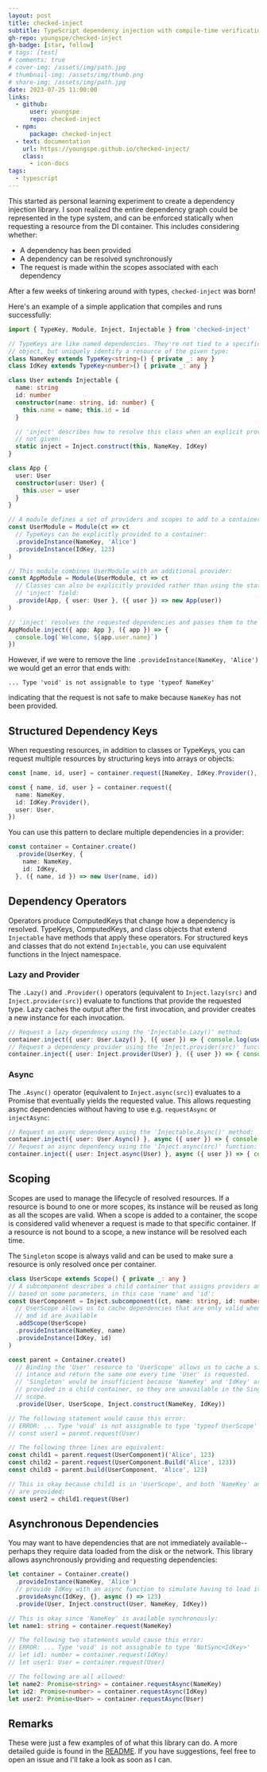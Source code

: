 ```yaml
---
layout: post
title: checked-inject
subtitle: TypeScript dependency injection with compile-time verification
gh-repo: youngspe/checked-inject
gh-badge: [star, follow]
# tags: [test]
# comments: true
# cover-img: /assets/img/path.jpg
# thumbnail-img: /assets/img/thumb.png
# share-img: /assets/img/path.jpg
date: 2023-07-25 11:00:00
links:
  - github:
      user: youngspe
      repo: checked-inject
  - npm:
      package: checked-inject
  - text: documentation
    url: https://youngspe.github.io/checked-inject/
    class:
      - icon-docs
tags:
  - typescript
---
```


This started as personal learning experiment to create a dependency injection library.
I soon realized the entire dependency graph could be represented in the type system,
and can be enforced statically when requesting a resource from the DI container.
This includes considering whether:
* A dependency has been provided
* A dependency can be resolved synchronously
* The request is made within the scopes associated with each dependency

After a few weeks of tinkering around with types, `checked-inject` was born!

Here's an example of a simple application that compiles and runs successfully:

```ts
import { TypeKey, Module, Inject, Injectable } from 'checked-inject'

// TypeKeys are like named dependencies. They're not tied to a specific class
// object, but uniquely identify a resource of the given type:
class NameKey extends TypeKey<string>() { private _: any }
class IdKey extends TypeKey<number>() { private _: any }

class User extends Injectable {
  name: string
  id: number
  constructor(name: string, id: number) {
    this.name = name; this.id = id
  }

  // 'inject' describes how to resolve this class when an explicit provider is
  // not given:
  static inject = Inject.construct(this, NameKey, IdKey)
}

class App {
  user: User
  constructor(user: User) {
    this.user = user
  }
}

// A module defines a set of providers and scopes to add to a container:
const UserModule = Module(ct => ct
  // TypeKeys can be explicitly provided to a container:
  .provideInstance(NameKey, 'Alice')
  .provideInstance(IdKey, 123)
)

// This module combines UserModule with an additional provider:
const AppModule = Module(UserModule, ct => ct
  // Classes can also be explicitly provided rather than using the static
  // 'inject' field:
  .provide(App, { user: User }, ({ user }) => new App(user))
)

// 'inject' resolves the requested dependencies and passes them to the lambda:
AppModule.inject({ app: App }, ({ app }) => {
  console.log(`Welcome, ${app.user.name}`)
})
```

However, if we were to remove the line `.provideInstance(NameKey, 'Alice')` we would get an error that ends with:

```
... Type 'void' is not assignable to type 'typeof NameKey'
```

indicating that the request is not safe to make because `NameKey` has not been provided.

## Structured Dependency Keys

When requesting resources, in addition to classes or TypeKeys, you can request multiple resources
by structuring keys into arrays or objects:

```ts
const [name, id, user] = container.request([NameKey, IdKey.Provider(), User])
```

```ts
const { name, id, user } = container.request({
  name: NameKey,
  id: IdKey.Provider(),
  user: User,
})
```

You can use this pattern to declare multiple dependencies in a provider:

```ts
const container = Container.create()
  .provide(UserKey, {
    name: NameKey,
    id: IdKey,
  }, ({ name, id }) => new User(name, id))
```

## Dependency Operators

Operators produce ComputedKeys that change how a dependency is resolved.
TypeKeys, ComputedKeys, and class objects that extend `Injectable` have methods that apply these operators.
For structured keys and classes that do not extend `Injectable`, you can use equivalent functions in the Inject namespace.

### Lazy and Provider

The `.Lazy()` and `.Provider()` operators (equivalent to `Inject.lazy(src)` and `Inject.provider(src)`)
evaluate to functions that provide the requested type.
Lazy caches the output after the first invocation, and provider creates a new instance for each invocation.

```ts
// Request a lazy dependency using the 'Injectable.Lazy()' method:
container.inject({ user: User.Lazy() }, ({ user }) => { console.log(user().name) })
// Request a dependency provider using the 'Inject.provider(src)' function:
container.inject({ user: Inject.provider(User) }, ({ user }) => { console.log(user().name) })
```

### Async

The `.Async()` operator (equivalent to `Inject.async(src)`)
evaluates to a Promise that eventually yields the requested value.
This allows requesting async dependencies without having to use e.g. `requestAsync` or `injectAsync`:

```ts
// Request an async dependency using the 'Injectable.Async()' method:
container.inject({ user: User.Async() }, async ({ user }) => { console.log((await user).name) })
// Request an async dependency using the 'Inject.async(src)' function:
container.inject({ user: Inject.async(User) }, async ({ user }) => { console.log((await user).name) })
```

## Scoping

Scopes are used to manage the lifecycle of resolved resources.
If a resource is bound to one or more scopes, its instance will be reused as long as all the scopes are valid.
When a scope is added to a container, the scope is considered valid whenever a request is made to that specific container.
If a resource is not bound to a scope, a new instance will be resolved each time.

The `Singleton` scope is always valid and can be used to make sure a resource is only resolved once per container.

```ts
class UserScope extends Scope() { private _: any }
// A subcomponent describes a child container that assigns providers and scopes
// based on some parameters, in this case 'name' and 'id':
const UserComponent = Inject.subcomponent((ct, name: string, id: number ) => ct
  // UserScope allows us to cache dependencies that are only valid when a name
  // and id are available
  .addScope(UserScope)
  .provideInstance(NameKey, name)
  .provideInstance(IdKey, id)
)

const parent = Container.create()
  // Binding the 'User' resource to 'UserScope' allows us to cache a single
  // intance and return the same one every time 'User' is requested.
  // 'Singleton' would be insufficient because 'NameKey' and 'IdKey' are
  // provided in a child container, so they are unavailable in the Singleton
  // scope.
  .provide(User, UserScope, Inject.construct(NameKey, IdKey))

// The following statement would cause this error:
// ERROR: ... Type 'void' is not assignable to type 'typeof UserScope'
// const user1 = parent.request(User)

// The following three lines are equivalent:
const child1 = parent.request(UserComponent)('Alice', 123)
const child2 = parent.request(UserComponent.Build('Alice', 123))
const child3 = parent.build(UserComponent, 'Alice', 123)

// This is okay because child1 is in 'UserScope', and both 'NameKey' and 'IdKey'
// are provided:
const user2 = child1.request(User)
```

## Asynchronous Dependencies

You may want to have dependencies that are not immediately available--perhaps they
require data loaded from the disk or the network.
This library allows asynchronously providing and requesting dependencies:

```ts
let container = Container.create()
  .provideInstance(NameKey, 'Alice')
  // provide IdKey with an async function to simulate having to load it from IO
  .provideAsync(IdKey, {}, async () => 123)
  .provide(User, Inject.construct(User, NameKey, IdKey))

// This is okay since 'NameKey' is available synchronously:
let name1: string = container.request(NameKey)

// The following two statements would cause this error:
// ERROR: ... Type 'void' is not assignable to type 'NotSync<IdKey>'
// let id1: number = container.request(IdKey)
// let user1: User = container.request(User)

// The following are all allowed:
let name2: Promise<string> = container.requestAsync(NameKey)
let id2: Promise<number> = container.requestAsync(IdKey)
let user2: Promise<User> = container.requestAsync(User)
```

## Remarks

These were just a few examples of of what this library can do.
A more detailed guide is found in the [README](https://github.com/youngspe/checked-inject/blob/main/README.md).
If you have suggestions, feel free to open an issue and I'll take a look as soon as I can.
